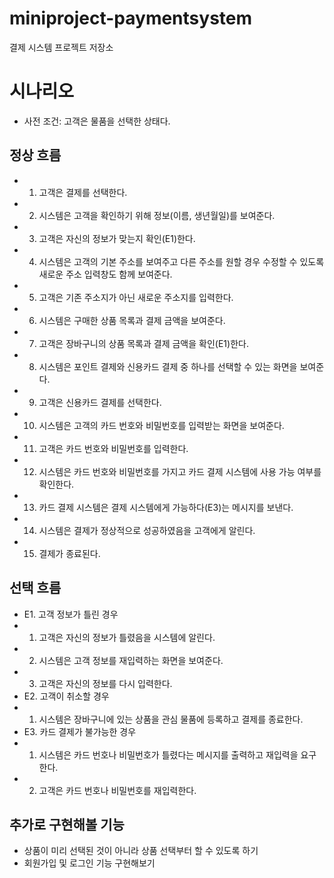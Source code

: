 # miniproject-paymentsystem
결제 시스템 프로젝트 저장소
# 시나리오
- 사전 조건: 고객은 물품을 선택한 상태다.
## 정상 흐름
- 1. 고객은 결제를 선택한다.
- 2. 시스템은 고객을 확인하기 위해 정보(이름, 생년월일)를 보여준다.
- 3. 고객은 자신의 정보가 맞는지 확인(E1)한다.
- 4. 시스템은 고객의 기본 주소를 보여주고 다른 주소를 원할 경우 수정할 수 있도록 새로운 주소 입력창도 함께 보여준다.
- 5. 고객은 기존 주소지가 아닌 새로운 주소지를 입력한다.
- 6. 시스템은 구매한 상품 목록과 결제 금액을 보여준다.
- 7. 고객은 장바구니의 상품 목록과 결제 금액을 확인(E1)한다.
- 8. 시스템은 포인트 결제와 신용카드 결제 중 하나를 선택할 수 있는 화면을 보여준다.
- 9. 고객은 신용카드 결제를 선택한다.
- 10. 시스템은 고객의 카드 번호와 비밀번호를 입력받는 화면을 보여준다.
- 11. 고객은 카드 번호와 비밀번호를 입력한다.
- 12. 시스템은 카드 번호와 비밀번호를 가지고 카드 결제 시스템에 사용 가능 여부를 확인한다.
- 13. 카드 결제 시스템은 결제 시스템에게 가능하다(E3)는 메시지를 보낸다.
- 14. 시스템은 결제가 정상적으로 성공하였음을 고객에게 알린다.
- 15. 결제가 종료된다.
## 선택 흐름
- E1. 고객 정보가 틀린 경우
- 1. 고객은 자신의 정보가 틀렸음을 시스템에 알린다.
- 2. 시스템은 고객 정보를 재입력하는 화면을 보여준다.
- 3. 고객은 자신의 정보를 다시 입력한다.
- E2. 고객이 취소할 경우
- 1. 시스템은 장바구니에 있는 상품을 관심 물품에 등록하고 결제를 종료한다.
- E3. 카드 결제가 불가능한 경우
- 1. 시스템은 카드 번호나 비밀번호가 틀렸다는 메시지를 출력하고 재입력을 요구한다.
- 2. 고객은 카드 번호나 비밀번호를 재입력한다.
## 추가로 구현해볼 기능
- 상품이 미리 선택된 것이 아니라 상품 선택부터 할 수 있도록 하기
- 회원가입 및 로그인 기능 구현해보기
